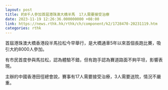 ```yaml
---
layout: post
title: 約8千人參加首屆港珠澳大橋半馬　17人需要接受治療
date: 2023-11-19 12:26:36.000000000 +08:00
link: https://news.rthk.hk/rthk/ch/component/k2/1728470-20231119.htm
categories: rthk
---
```


首屆港珠澳大橋香港段半馬拉松今早舉行，是大橋通車5年以來首個長跑比賽，吸引大約8000人參加。

有市民首度參與馬拉松，認為體驗不錯，但有跑手認為賽道路面不夠平坦，影響表現。

主辦的中國香港田徑總會說，賽事有17人需要接受治療，3人需要送院，情況不嚴重。
